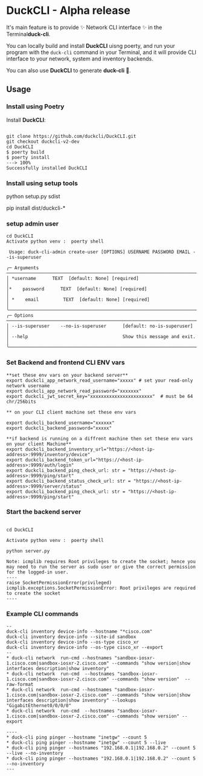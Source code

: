 # DuckCLI  - Alpha release

It's main feature is to provide ✨ Network CLI interface ✨ in the Terminal**duck-cli**.


You can  locally build and  install **DuckCLI** uisng poerty, and run your program with the `duck-cli` command in your Terminal, and it will provide CLI interface to your network, system and inventory backends.

You can also use **DuckCLI** to generate  **duck-cli**  📝.

## Usage

### Install using Poetry

Install **DuckCLI**:

<div class="termy">

```console

git clone https://github.com/duckcli/DuckCLI.git
git checkout duckcli-v2-dev
cd DuckCLI
$ poerty build
$ poerty install 
---> 100%
Successfully installed DuckCLI
```

### Install using setup tools
python setup.py sdist

pip install dist/duckcli-*

### setup admin user 

```console
cd DuckCLI
Activate python venv :  poerty shell

 Usage: duck-cli-admin create-user [OPTIONS] USERNAME PASSWORD EMAIL --is-superuser

╭─ Arguments ──────────────────────────────────────────────────────────────────────────────────────────────────────────────╮
│ *username      TEXT  [default: None] [required]                                                                      │
│*    password      TEXT  [default: None] [required]                                                                      │
│ *    email         TEXT  [default: None] [required]                                                                      │
╰──────────────────────────────────────────────────────────────────────────────────────────────────────────────────────────╯
╭─ Options ────────────────────────────────────────────────────────────────────────────────────────────────────────────────╮
│ --is-superuser    --no-is-superuser      [default: no-is-superuser]                                                      │
│ --help                                   Show this message and exit.                                                     │
╰──────────────────────────────────────────────────────────────────────────────────────────────────────────────────────────╯
```
### Set Backend and frontend CLI ENV vars

```console
**set these env vars on your backend server**
export duckcli_app_network_read_username="xxxxx" # set your read-only network username
export duckcli_app_network_read_password="xxxxxxx"
export duckcli_jwt_secret_key="xxxxxxxxxxxxxxxxxxxxxxx"  # must be 64 chr/256bits

** on your CLI client machine set these env vars

export duckcli_backend_username="xxxxxx"
export duckcli_backend_password="xxxxx"

**if backend is running on a diffrent machine then set these env vars on your client Machine**
export duckcli_backend_inventory_url="https://<host-ip-address>:9999/inventory/device"
export duckcli_backend_token_url="https://<host-ip-address>:9999/auth/login"
export duckcli_backend_ping_check_url: str = "https://<host-ip-address>:9999/ping/start"
export duckcli_backend_status_check_url: str = "https://<host-ip-address>:9999/server/status"
export duckcli_backend_ping_check_url: str = "https://<host-ip-address>:9999/ping/start"

```

### Start the backend server 

```console

cd DuckCLI

Activate python venv :  poerty shell

python server.py

Note: icmplib requires Root privileges to create the socket; hence you may need to run the server as sudo user or give the correct permission for the logged-in user.
----
raise SocketPermissionError(privileged)
icmplib.exceptions.SocketPermissionError: Root privileges are required to create the socket
----

```
### Example CLI commands

```console
--
duck-cli inventory device-info --hostname "*cisco.com"
duck-cli inventory device-info --site-id sandbox
duck-cli inventory device-info --os-type cisco_xr
duck-cli inventory device-info --os-type cisco_xr --export
--
* duck-cli network  run-cmd --hostnames "sandbox-iosxr-1.cisco.com|sandbox-iosxr-2.cisco.com" --commands "show version|show interfaces description|show inventory" 
* duck-cli network  run-cmd  --hostnames "sandbox-iosxr-1.cisco.com|sandbox-iosxr-2.cisco.com" --commands "show version"  --raw-format
* duck-cli network  run-cmd --hostnames "sandbox-iosxr-1.cisco.com|sandbox-iosxr-2.cisco.com" --commands "show version|show interfaces description|show inventory" --lookups "GigabitEthernet0/0/0/0"
* duck-cli network  run-cmd  --hostnames "sandbox-iosxr-1.cisco.com|sandbox-iosxr-2.cisco.com" --commands "show version" --export

----
* duck-cli ping pinger --hostname "inetgw" --count 5
* duck-cli ping pinger --hostname "inetgw" --count 5 --live
* duck-cli ping pinger --hostnames "192.168.0.1|192.168.0.2" --count 5 --live --no-inventory
* duck-cli ping pinger --hostnames "192.168.0.1|192.168.0.2" --count 5 --no-inventory
---
```
